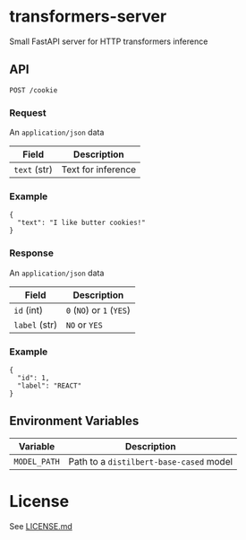 # transformers-server

Small FastAPI server for HTTP transformers inference

## API

```
POST /cookie
```

### Request

An `application/json` data

| Field        | Description        |
| ------------ | ------------------ |
| `text` (str) | Text for inference |

### Example

```
{
  "text": "I like butter cookies!"
}
```

### Response

An `application/json` data

| Field         | Description               |
| ------------- | ------------------------- |
| `id` (int)    | `0` (`NO`) or `1` (`YES`) |
| `label` (str) | `NO` or `YES`             |

### Example

```
{
  "id": 1,
  "label": "REACT"
}
```

## Environment Variables

| Variable     | Description                             |
| ------------ | --------------------------------------- |
| `MODEL_PATH` | Path to a `distilbert-base-cased` model |

# License

See [LICENSE.md](LICENSE.md)
